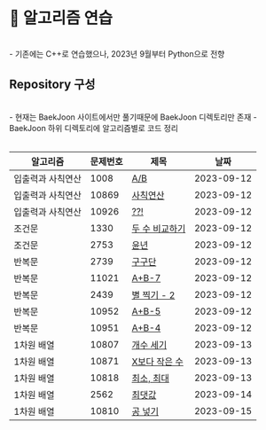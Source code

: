 # 📖 알고리즘 연습

<br>
- 기존에는 C++로 연습했으나, 2023년 9월부터 Python으로 전향

<br>

## Repository 구성
<br>
- 현재는 BaekJoon 사이트에서만 풀기때문에 BaekJoon 디렉토리만 존재
- BaekJoon 하위 디렉토리에 알고리즘별로 코드 정리
<br>
<br>

| 알고리즘 | 문제번호 | 제목 | 날짜 |
|------|------|------|------|
| 입출력과 사칙연산 | 1008  |  [A/B](https://github.com/ysh038/Algorithm/blob/main/%EB%B0%B1%EC%A4%80/python/%EC%9E%85%EC%B6%9C%EB%A0%A5%EA%B3%BC%20%EC%82%AC%EC%B9%99%EC%97%B0%EC%82%B0/1008/1008.md) |  2023-09-12 |
| 입출력과 사칙연산 | 10869  |  [사칙연산](https://github.com/ysh038/Algorithm/blob/main/%EB%B0%B1%EC%A4%80/python/%EC%9E%85%EC%B6%9C%EB%A0%A5%EA%B3%BC%20%EC%82%AC%EC%B9%99%EC%97%B0%EC%82%B0/10869/10869.md) |  2023-09-12 |
| 입출력과 사칙연산 | 10926  |  [??!](https://github.com/ysh038/Algorithm/blob/main/%EB%B0%B1%EC%A4%80/python/%EC%9E%85%EC%B6%9C%EB%A0%A5%EA%B3%BC%20%EC%82%AC%EC%B9%99%EC%97%B0%EC%82%B0/10926/10926.md) |  2023-09-12 |
| 조건문 | 1330  |  [두 수 비교하기](https://github.com/ysh038/Algorithm/blob/main/%EB%B0%B1%EC%A4%80/python/%EC%A1%B0%EA%B1%B4%EB%AC%B8/1330/1330.md) |  2023-09-12 |
| 조건문 | 2753  |  [윤년](https://github.com/ysh038/Algorithm/blob/main/%EB%B0%B1%EC%A4%80/python/%EC%A1%B0%EA%B1%B4%EB%AC%B8/2753/2753.md) |  2023-09-12 |
| 반복문 | 2739  |  [구구단](https://github.com/ysh038/Algorithm/blob/main/%EB%B0%B1%EC%A4%80/python/%EB%B0%98%EB%B3%B5%EB%AC%B8/2739/2739.md) |  2023-09-12 |
| 반복문 | 11021  |  [A+B-7](https://github.com/ysh038/Algorithm/blob/main/%EB%B0%B1%EC%A4%80/python/%EB%B0%98%EB%B3%B5%EB%AC%B8/11021/11021.md) |  2023-09-12 |
| 반복문 | 2439  |  [별 찍기 - 2](https://github.com/ysh038/Algorithm/blob/main/%EB%B0%B1%EC%A4%80/python/%EB%B0%98%EB%B3%B5%EB%AC%B8/2439/2439.md) |  2023-09-12 |
| 반복문 | 10952  |  [A+B-5](https://github.com/ysh038/Algorithm/blob/main/%EB%B0%B1%EC%A4%80/python/%EB%B0%98%EB%B3%B5%EB%AC%B8/10952/10952.md) |  2023-09-12 |
| 반복문 | 10951  |  [A+B-4](https://github.com/ysh038/Algorithm/blob/main/%EB%B0%B1%EC%A4%80/python/%EB%B0%98%EB%B3%B5%EB%AC%B8/10951/10951.md) |  2023-09-12 |
| 1차원 배열 | 10807  |  [개수 세기](https://github.com/ysh038/Algorithm/blob/main/%EB%B0%B1%EC%A4%80/python/1%EC%B0%A8%EC%9B%90%20%EB%B0%B0%EC%97%B4/10807/10807.md) |  2023-09-13 |
| 1차원 배열 | 10871  |  [X보다 작은 수](https://github.com/ysh038/Algorithm/blob/main/%EB%B0%B1%EC%A4%80/python/1%EC%B0%A8%EC%9B%90%20%EB%B0%B0%EC%97%B4/10871/10871.md) |  2023-09-13 |
| 1차원 배열 | 10818  |  [최소, 최대](https://github.com/ysh038/Algorithm/blob/main/%EB%B0%B1%EC%A4%80/python/1%EC%B0%A8%EC%9B%90%20%EB%B0%B0%EC%97%B4/10818/10818.md) |  2023-09-13 |
| 1차원 배열 | 2562  |  [최댓값](https://github.com/ysh038/Algorithm/blob/main/%EB%B0%B1%EC%A4%80/python/1%EC%B0%A8%EC%9B%90%20%EB%B0%B0%EC%97%B4/2562/2562.md) |  2023-09-14 |
| 1차원 배열 | 10810  |  [공 넣기](https://github.com/ysh038/Algorithm/blob/main/%EB%B0%B1%EC%A4%80/python/1%EC%B0%A8%EC%9B%90%20%EB%B0%B0%EC%97%B4/10810/10810.md) |  2023-09-15 |
